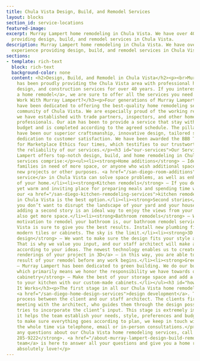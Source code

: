 ```yaml
---
title: Chula Vista Design, Build, and Remodel Services
layout: blocks
section_id: service-locations
featured-image: 
excerpt: Murray Lampert home remodeling in Chula Vista. We have over 40 years experience
  providing design, build, and remodel services in Chula Vista.
description: Murray Lampert home remodeling in Chula Vista. We have over 40 years
  experience providing design, build, and remodel services in Chula Vista.
sections:
- template: rich-text
  block: rich-text
  background-color: none
  content: <h2>Design, Build, and Remodel in Chula Vista</h2><p><br>Murray Lampert
    has been proudly providing the Chula Vista area with professional home remodeling,
    design, and construction services for over 40 years. If you interested in <a href="http://murraylampert.com/san-diego-home-remodel-services/">doing
    a home remodel</a>, we are sure to offer all the services you need.</p><h3 id="why-work-with-murray-lampert-">Why
    Work With Murray Lampert?</h3><p>Four generations of Murray Lampert professionals
    have been dedicated to offering the best-quality home remodeling services to the
    community of Chula Vista. We are especially proud of the working relationships
    we have established with trade partners, inspectors, and other home renovation
    professionals. Our aim has been to provide a service that stay within our clients’
    budget and is completed according to the agreed schedule. The pillars of our business
    have been our superior craftsmanship, innovative design, tailored service, and
    dedication to customer satisfaction. We have been awarded the BBB Torch Award
    for Marketplace Ethics four times, which testifies to our trustworthiness and
    the reliability of our services.</p><h3 id="our-services">Our Services</h3><p>Murray
    Lampert offers top-notch design, build, and home remodeling in Chula Vista. Our
    services comprise:</p><ul><li><strong>Home additions</strong> – Ideal for growing
    families in need of more space, or anyone who wish additional space for their
    new projects or other purposes. <a href="/san-diego-room-additions">Room addition
    service</a> in Chula Vista can solve space problems, as well as enhance the functionality
    of your home.</li><li><strong>Kitchen remodels</strong> – If you desire a modern,
    yet warm and inviting place for preparing meals and spending time with your family,
    our <a href="/san-diego-kitchen-remodeling-services">kitchen remodeling service</a>
    in Chula Vista is the best option.</li><li><strong>Second stories</strong> – If
    you don’t want to disrupt the landscape of your yard and your house’s surroundings,
    adding a second story is an ideal way to enjoy the views from your window, and
    also get more space.</li><li><strong>Bathroom remodels</strong> – Whatever your
    motivation to remodel your bathroom is, our bathroom remodel service in Chula
    Vista is sure to give you the best results. Install new plumbing fixtures or add
    modern tiles or cabinets. The sky is the limit.</li><li><strong>3D architectural
    design</strong> – We want to make sure the design fits your style and preferences.
    That is why we value you input, and our staff architect will make a custom design
    according to your ideas. The newest technology enables us to create <a href="/3d-architectural-rendering-services">architectural
    renderings of your project in 3D</a> – in this way, you are able to see the end
    result of your remodel before any work begins.</li><li><strong>Green building</strong>
    – Murray Lampert has been dedicated to green building. We do our business responsibly,
    which primarily means we honor the responsibility we have towards our planet.</li><li><strong>Custom
    cabinetry</strong> – Make the best of your storage space and add a personal touch
    to your kitchen with our custom-made cabinets.</li></ul><h3 id="how-it-works">How
    It Works</h3><p>The first stage in all our Chula Vista home remodel projects is
    <a href="/san-diego-home-design-services">design development</a>. This is a collaborative
    process between the client and our staff architect. The clients first have a one-on-one
    meeting with the architect, who guides them through the design possibilities and
    tries to incorporate the client’s input. This stage is extremely important as
    it helps the team establish your needs, style, preferences and budget. In order
    to make sure everything goes according to plan, we keep in touch with you throughout
    the whole time via telephone, email or in-person consultations.</p><p>If you have
    any questions about our Chula Vista home remodeling services, call us at <strong>(619)
    285-9222</strong>. <a href="/about-murray-lampert-design-build-remodel#team-members">Our
    team</a> is here to answer all your questions and give you a home remodel you
    absolutely love!</p>
---
```


